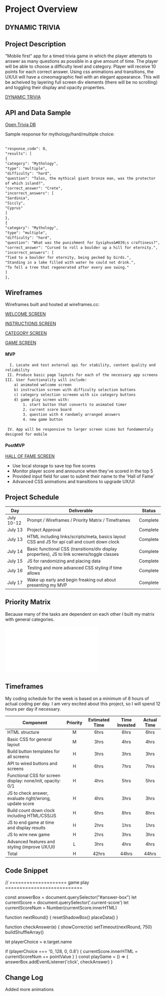 # Project Overview

## DYNAMIC TRIVIA

## Project Description

"Mobile first" app for a timed trivia game in which the player attempts to answer as many questions as possible in a give amount of time.  The player will be able to choose a difficulty level and category.  Player will receive 10 points for each correct answer.  Using css animations and transitions, the UX/UI will have a cineomagraphic feel with an elegant appearance.  This will be acheived by layering full screen div elements (there will be no scrolling) and toggling their display and opacity properties. 

[DYNAMIC TRIVIA](https://pages.git.generalassemb.ly/donnywarren9/dynamic-trivia/)

## API and Data Sample

[Open Trivia DB](https://opentdb.com/)

Sample response for mythology/hard/multiple choice:

```

"response_code": 0,
"results": [
{
"category": "Mythology",
"type": "multiple",
"difficulty": "hard",
"question": "Talos, the mythical giant bronze man, was the protector of which island?",
"correct_answer": "Crete",
"incorrect_answers": [
"Sardinia",
"Sicily",
"Cyprus"
]
},
{
"category": "Mythology",
"type": "multiple",
"difficulty": "hard",
"question": "What was the punishment for Sysiphus&#039;s craftiness?",
"correct_answer": "Cursed to roll a boulder up a hill for eternity.",
"incorrect_answers": [
"Tied to a boulder for eternity, being pecked by birds.",
"Standing in a lake filled with water he could not drink.",
"To fell a tree that regenerated after every axe swing."
]
},

```

## Wireframes

Wireframes built and hosted at wireframes.cc:

[WELCOME SCREEN](https://wireframe.cc/1tLRqW)

[INSTRUCTIONS SCREEN](https://wireframe.cc/7jugxk)

[CATEGORY SCREEN](https://wireframe.cc/mnIlG9)

[GAME SCREEN](https://wireframe.cc/kEJqau)


#### MVP 
```
  I. Locate and test external api for stability, content quality and reliability 
 II. Produce basic page layouts for each of the necessary app screens
III. User functionality will include:
	a) animated welcome screen
	b) instruction screen with difficulty selection buttons
	c) category selection screeen with six category buttons
	d) game play screen with:
		1. start button that converts to animated timer
		2. current score board
		3. question with 4 randomly arranged answers
		4. new game button
		
 IV. App will be responsive to larger screen sizes but fundamentaly designed for mobile
```

#### PostMVP  

[HALL OF FAME SCREEN](https://wireframe.cc/56KD7P)


- Use local storage to save top five scores
- Monitor player score and announce when they've scored in the top 5
- Provided input field for user to submit their name to the 'Hall of Fame'
- Advanced CSS animations and transitions to upgrade UX/UI

## Project Schedule


|  Day | Deliverable | Status
|---|---| ---|
|July 10-12| Prompt / Wireframes / Priority Matrix / Timeframes | Complete
|July 13| Project Approval | Complete
|July 13| HTML including links/scripts/meta, basics layout CSS and JS for api call and count down clock| Complete
|July 14| Basic functional CSS (transitions/div display properties), JS to link screens/toggle classes | Complete
|July 15| JS for randomizing and placing data| Complete
|July 16| Testing and more advanced CSS styling if time allows| Complete
|July 17| Wake up early and begin freaking out about presenting my MVP | Complete

## Priority Matrix

Because many of the tasks are dependent on each other I built my matrix with general categories.

![PRIORITY MATRIX](/assets/priority-matrix.pdf)

## Timeframes

My coding schedule for the week is based on a minimum of 8 hours of actual coding per day.  I am very excited about this project, so I will spend 12 hours per day if necessary.

| Component | Priority | Estimated Time | Time Invested | Actual Time |
| --- | :---: |  :---: | :---: | :---: |
| HTML structure | M | 6hrs| 6hrs | 6hrs |
| Basic CSS for general layout | M | 3hrs| 4hrs | 4hrs |
| Build button templates for all screens | H | 3hrs| 3hrs | 3hrs |
| API to wired buttons and screens | H | 6hrs| 7hrs | 7hrs |
| Functional CSS for screen display: none/init, opacity: 0/1 | H | 4hrs| 5hrs | 5hrs |
| JS to check answer, evaluate right/wrong, update score | H | 4hrs| 3hrs | 3hrs |
| Build count down clock including HTML/CSS/JS | H | 6hrs| 8hrs | 8hrs |
| JS to end game at time and display results | H | 2hrs| 1hrs | 1hrs |
| JS to wire new game | H | 2hrs| 3hrs | 3hrs |
| Advanced features and styling (improve UX/UI) | L | 3hrs| 4hrs | 4hrs |
| Total | H | 42hrs| 44hrs | 44hrs |


## Code Snippet



// ==================== game play ===========================

const answerBox = document.querySelector("#answer-box")
let currentScore = document.querySelector('.current-score')
let currentScoreNum = Number(currentScore.innerHTML)

function nextRound() {
  resetShadowBox()
  placeData()
}

function checkAnswer(e) {
  showCorrect(e)
  setTimeout(nextRound, 750)
  buildShuffleArray()

  let playerChoice = e.target.name

  if (playerChoice === '0, 128, 0, 0.8') {
    currentScore.innerHTML = currentScoreNum += pointValue
  }
}
const playGame = () => {
  answerBox.addEventListener('click', checkAnswer)
}



## Change Log
 
 Added more animations 
